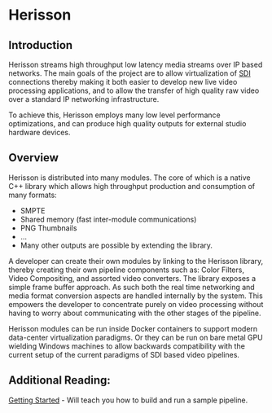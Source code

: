 # Herisson
## Introduction
Herisson streams high throughput low latency media streams over IP based networks. The main goals of the project are to allow virtualization of [SDI](https://en.wikipedia.org/wiki/Serial_digital_interface) connections thereby making it both easier to develop new live video processing applications, and to allow the transfer of high quality raw video  over a standard IP networking infrastructure.

To achieve this, Herisson employs many low level performance optimizations, and can produce high quality outputs for external studio hardware devices.

## Overview
Herisson is distributed into many modules. The core of which is a native C++ library which allows high throughput production and consumption of many formats:
* SMPTE
* Shared memory (fast inter-module communications)
* PNG Thumbnails
* ...
* Many other outputs are possible by extending the library.

A developer can create their own modules by linking to the Herisson library, thereby creating their own pipeline components such as: Color Filters, Video Compositing, and assorted video converters. The library exposes a simple frame buffer approach. As such both the real time networking and media format conversion aspects are handled internally by the system. This empowers the developer to concentrate purely on video processing without having to worry about communicating with the other stages of the pipeline.

Herisson modules can be run inside Docker containers to support modern data-center virtualization paradigms. Or they can be run on bare metal GPU wielding Windows machines to allow backwards compatibility with the current setup of the current paradigms of SDI based video pipelines.

## Additional Reading:
[Getting Started](ip2vf/README.md) - Will teach you how to build and run a sample pipeline.
